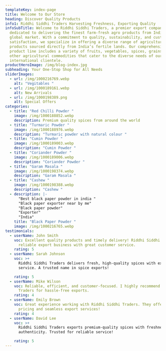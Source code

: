 ```yaml
---
templateKey: index-page
title: Welcome to Our Store
heading: Discover Quality Products
info1: Riddhi Siddhi Traders Harvesting Freshness, Exporting Quality
infoSubTitle: Welcome to Riddhi Siddhi Traders, a premier export company
  dedicated to delivering the finest farm-fresh agro products from India to the
  global market. With a commitment to quality, sustainability, and customer
  satisfaction, we specialize in offering a diverse range of agricultural
  products sourced directly from India’s fertile lands. Our comprehensive
  product line includes a variety of fruits, vegetables, spices, grains, and
  other agricultural commodities that cater to the diverse needs of our
  international clientele.
productHeroImage: /img/blog-index.jpg
subheading: Your One-Stop Shop for All Needs
sliderImages:
  - url: /img/1000216769.webp
    alt: "Vegitables "
  - url: /img/1000189161.webp
    alt: New Arrivals
  - url: /img/1000198389.png
    alt: Special Offers
categories:
  - title: "Red Chilli Powder "
    image: /img/1000188852.webp
    description: Premium quality spices from around the world
  - title: "Turmaric Powder "
    image: /img/1000188976.webp
    description: "Turmaric powder with natural colour "
  - title: "Cumin Powder "
    image: /img/1000189003.webp
    description: "Cumin Powder "
  - title: "Coriander Powder "
    image: /img/1000189006.webp
    description: "Coriander Powder "
  - title: "Garam Masala "
    image: /img/1000198374.webp
    description: "Garam Masala "
  - title: "Cashew "
    image: /img/1000198388.webp
    description: "Cashew "
  - description: |-
      "Best black paper powder in india "
      "Black paper exporter near by me"
      "Black paper powder"
      "Exporter"
      "India"
    title: "Black Paper Powder "
    image: /img/1000216765.webp
testimonials:
  - userName: John Smith
    voc: Excellent quality products and timely delivery! Riddhi Siddhi Traders is a
      reliable export business with great customer service.
    rating: 5
  - userName: Sarah Johnson
    voc: >+
      Riddhi Siddhi Traders delivers fresh, high-quality spices with excellent
      service. A trusted name in spice exports!

    rating: 5
  - userName: Mike Wilson
    voc: Reliable, efficient, and customer-focused. I highly recommend Riddhi Siddhi
      Traders for hassle-free exports.
    rating: 4
  - userName: Emily Brown
    voc: Great experience working with Riddhi Siddhi Traders. They offer competitive
      pricing and seamless export services!
    rating: 4
  - userName: David Lee
    voc: >+
      Riddhi Siddhi Traders exports premium-quality spices with freshness and
      authenticity. Trusted for reliable service!

    rating: 5
---
```

